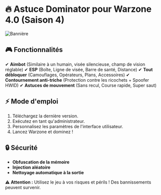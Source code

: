 # 🔥 Astuce Dominator pour Warzone 4.0 (Saison 4)

![Bannière](https://github.com/heyilljas7/WarzoneExternalCheat/assets/170230554/fe430c67-6d11-4bdb-80cd-7e947a7abd9c)

## 🎮 Fonctionnalités
✔ **Aimbot** (Similaire à un humain, visée silencieuse, champ de vision réglable)
✔ **ESP** (Boîte, Ligne de visée, Barre de santé, Distance)
✔ **Tout débloquer** (Camouflages, Opérateurs, Plans, Accessoires)
✔ **Contournement anti-triche** (Protection contre les ricochets + Spoofer HWID)
✔ **Astuces de mouvement** (Sans recul, Course rapide, Super saut)

## ⚡ Mode d'emploi
1. Téléchargez la dernière version. 
2. Exécutez en tant qu'administrateur. 
3. Personnalisez les paramètres de l'interface utilisateur. 
4. Lancez Warzone et dominez ! 

## 🔒 Sécurité
- **Obfuscation de la mémoire**
- **Injection aléatoire**
- **Nettoyage automatique à la sortie**

⚠ **Attention :** Utilisez le jeu à vos risques et périls ! Des bannissements peuvent survenir.
